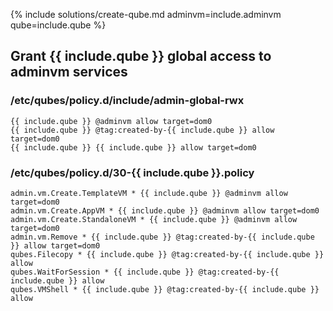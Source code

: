 {% include solutions/create-qube.md adminvm=include.adminvm qube=include.qube %}

## Grant **{{ include.qube }}** global access to adminvm services

### /etc/qubes/policy.d/include/admin-global-rwx

```
{{ include.qube }} @adminvm allow target=dom0
{{ include.qube }} @tag:created-by-{{ include.qube }} allow target=dom0
{{ include.qube }} {{ include.qube }} allow target=dom0
```

### /etc/qubes/policy.d/30-{{ include.qube }}.policy

```
admin.vm.Create.TemplateVM * {{ include.qube }} @adminvm allow target=dom0
admin.vm.Create.AppVM * {{ include.qube }} @adminvm allow target=dom0
admin.vm.Create.StandaloneVM * {{ include.qube }} @adminvm allow target=dom0
admin.vm.Remove * {{ include.qube }} @tag:created-by-{{ include.qube }} allow target=dom0
qubes.Filecopy * {{ include.qube }} @tag:created-by-{{ include.qube }} allow
qubes.WaitForSession * {{ include.qube }} @tag:created-by-{{ include.qube }} allow
qubes.VMShell * {{ include.qube }} @tag:created-by-{{ include.qube }} allow
```
